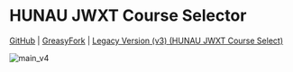 # HUNAU JWXT Course Selector

[GitHub](https://github.com/lcandy2/user.js) | [GreasyFork](https://greasyfork.org/scripts/483941) | [Legacy Version (v3) (HUNAU JWXT Course Select)](https://github.com/lcandy2/user.js/raw/main/websites/hunau.edu.cn/hunau-jwxt-course-selector/hunau-jwxt-course-select.user.js)

![main_v4](https://github.com/lcandy2/HUNAU-jwxt-course-selector/assets/45784494/e53667ef-4034-42e5-bd4b-3a44bf4cb95b)

